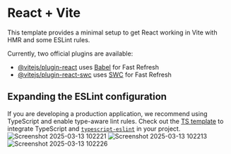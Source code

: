 # React + Vite

This template provides a minimal setup to get React working in Vite with HMR and some ESLint rules.

Currently, two official plugins are available:

- [@vitejs/plugin-react](https://github.com/vitejs/vite-plugin-react/blob/main/packages/plugin-react/README.md) uses [Babel](https://babeljs.io/) for Fast Refresh
- [@vitejs/plugin-react-swc](https://github.com/vitejs/vite-plugin-react-swc) uses [SWC](https://swc.rs/) for Fast Refresh

## Expanding the ESLint configuration

If you are developing a production application, we recommend using TypeScript and enable type-aware lint rules. Check out the [TS template](https://github.com/vitejs/vite/tree/main/packages/create-vite/template-react-ts) to integrate TypeScript and [`typescript-eslint`](https://typescript-eslint.io) in your project.
![Screenshot 2025-03-13 102221](https://github.com/user-attachments/assets/9ddd831d-f4a7-4b5e-bade-de6159c96ec5)
![Screenshot 2025-03-13 102213](https://github.com/user-attachments/assets/b80a2d0c-447c-48f4-a7c5-124c64b01f3a)
![Screenshot 2025-03-13 102226](https://github.com/user-attachments/assets/a1c69d62-8868-48c2-a3ee-13e65fafdaf9)
